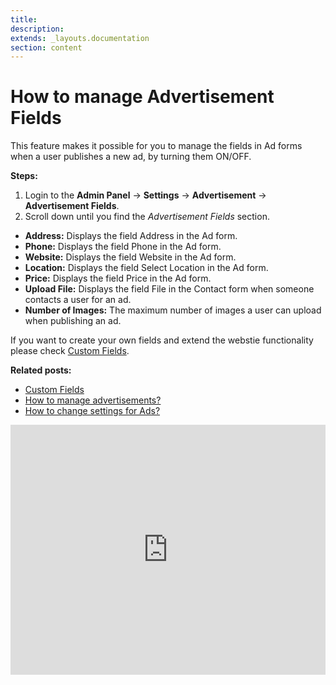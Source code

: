 ```yaml
---
title:
description:
extends: _layouts.documentation
section: content
---
```


# How to manage Advertisement Fields

This feature makes it possible for you to manage the fields in Ad forms when a user publishes a new ad, by turning them ON/OFF.

**Steps:**

1.  Login to the **Admin Panel** ->  **Settings**  ->  **Advertisement**  ->  **Advertisement Fields**.
2.  Scroll down until you find the  _Advertisement Fields_  section.


- **Address:**  Displays the field Address in the Ad form.
- **Phone:**  Displays the field Phone in the Ad form.
- **Website:**  Displays the field Website in the Ad form.
- **Location:**  Displays the field Select Location in the Ad form.
- **Price:**  Displays the field Price in the Ad form.
- **Upload File:**  Displays the field File in the Contact form when someone contacts a user for an ad.
- **Number of Images:**  The maximum number of images a user can upload when publishing an ad.

If you want to create your own fields and extend the webstie functionality please check [Custom Fields](/docs/custom-fields).


**Related posts:**

- [Custom Fields](/docs/custom-fields)
- [How to manage advertisements?](/docs/classifieds-manage-advertisements)
- [How to change settings for Ads?](/docs/advertisement-change-settings-for-ads)


<iframe width="100%" height="400px" src="https://www.youtube.com/embed/uI2vWwiTO5E" title="Yclas video" frameborder="0" allow="accelerometer; autoplay; clipboard-write; encrypted-media; gyroscope; picture-in-picture" allowfullscreen></iframe>
 
